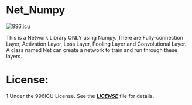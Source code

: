 # Net_Numpy
<a href="https://996.icu"><img src="https://img.shields.io/badge/link-996.icu-red.svg" alt="996.icu"></a>

This is a Network Library ONLY using Numpy. There are Fully-connection Layer, Activation Layer, Loss Layer, Pooling Layer and Convolutional Layer. A class named Net can create a network to train and run through these layers.

# License:
1.Under the 996ICU License. See the ***[LICENSE](https://github.com/996icu/996.ICU/blob/master/LICENSE)*** file for details.
